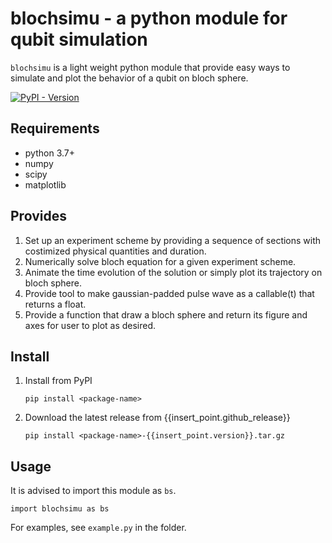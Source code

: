 # blochsimu - a python module for qubit simulation
`blochsimu` is a light weight python module that provide easy ways to simulate and plot the behavior of a qubit on bloch sphere.

<a href="https://pypi.org/project/<package-name>"><img alt="PyPI - Version" src="https://img.shields.io/pypi/v/<package-name>"></a>

## Requirements
* python 3.7+
* numpy
* scipy
* matplotlib

## Provides
1. Set up an experiment scheme by providing a sequence of sections with costimized physical quantities and duration.
2. Numerically solve bloch equation for a given experiment scheme.
3. Animate the time evolution of the solution or simply plot its trajectory on bloch sphere.
4. Provide tool to make gaussian-padded pulse wave as a callable(t) that returns a float.
5. Provide a function that draw a bloch sphere and return its figure and axes for user to plot as desired.

## Install

1. Install from PyPI
    ```shell
    pip install <package-name>
    ```

1. Download the latest release from {{insert_point.github_release}}
    ```shell
    pip install <package-name>-{{insert_point.version}}.tar.gz
    ```

## Usage
It is advised to import this module as `bs`.
```
import blochsimu as bs
```
For examples, see `example.py` in the folder.